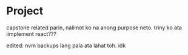 # Project
 
capstone related parin, nalimot ko na anong purpose neto. triny ko ata iimplement react???

edited: nvm backups lang pala ata lahat toh. idk
